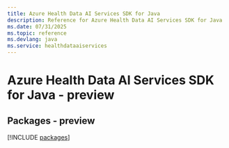 ```yaml
---
title: Azure Health Data AI Services SDK for Java
description: Reference for Azure Health Data AI Services SDK for Java
ms.date: 07/31/2025
ms.topic: reference
ms.devlang: java
ms.service: healthdataaiservices
---
```

# Azure Health Data AI Services SDK for Java - preview
## Packages - preview
[!INCLUDE [packages](health-data-ai-services-index.md)]